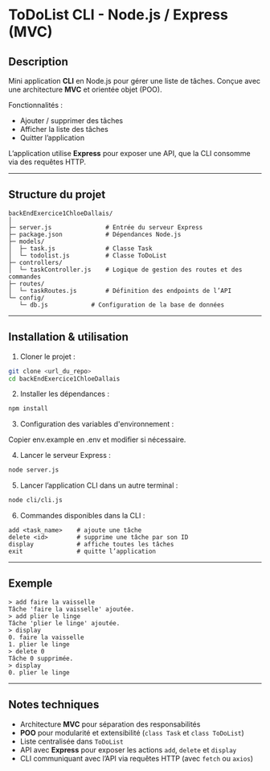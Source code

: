 # ToDoList CLI - Node.js / Express (MVC)

## Description

Mini application **CLI** en Node.js pour gérer une liste de tâches.
Conçue avec une architecture **MVC** et orientée objet (POO).

Fonctionnalités :

* Ajouter / supprimer des tâches
* Afficher la liste des tâches
* Quitter l’application

L’application utilise **Express** pour exposer une API, que la CLI consomme via des requêtes HTTP.

---

## Structure du projet

```
backEndExercice1ChloeDallais/
│
├─ server.js               # Entrée du serveur Express
├─ package.json            # Dépendances Node.js
├─ models/
│  ├─ task.js              # Classe Task
│  └─ todolist.js          # Classe ToDoList
├─ controllers/
│  └─ taskController.js    # Logique de gestion des routes et des commandes
├─ routes/
│  └─ taskRoutes.js        # Définition des endpoints de l’API
└─ config/
   └─ db.js            # Configuration de la base de données
```

---

## Installation & utilisation

1. Cloner le projet :

```bash
git clone <url_du_repo>
cd backEndExercice1ChloeDallais
```

2. Installer les dépendances :

```bash
npm install
```

3. Configuration des variables d'environnement :

Copier env.example en .env et modifier si nécessaire.


4. Lancer le serveur Express :

```bash
node server.js
```

5. Lancer l’application CLI dans un autre terminal :

```bash
node cli/cli.js
```

6. Commandes disponibles dans la CLI :

```
add <task_name>    # ajoute une tâche
delete <id>        # supprime une tâche par son ID
display            # affiche toutes les tâches
exit               # quitte l’application
```

---

## Exemple

```
> add faire la vaisselle
Tâche 'faire la vaisselle' ajoutée.
> add plier le linge
Tâche 'plier le linge' ajoutée.
> display
0. faire la vaisselle
1. plier le linge
> delete 0
Tâche 0 supprimée.
> display
0. plier le linge
```

---

## Notes techniques

* Architecture **MVC** pour séparation des responsabilités
* **POO** pour modularité et extensibilité (`class Task` et `class ToDoList`)
* Liste centralisée dans `ToDoList`
* API avec **Express** pour exposer les actions `add`, `delete` et `display`
* CLI communiquant avec l’API via requêtes HTTP (avec `fetch` ou `axios`)
